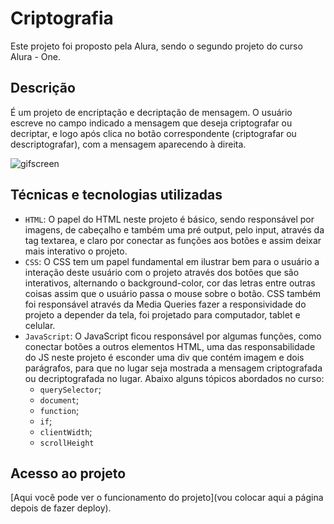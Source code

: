 # Criptografia
Este projeto foi proposto pela Alura, sendo o segundo projeto do curso Alura - One.
## Descrição
É um projeto de encriptação e decriptação de mensagem.
O usuário escreve no campo indicado a mensagem que deseja criptografar ou decriptar, e logo após clica no botão correspondente (criptografar ou descriptografar), com a mensagem aparecendo à direita.

![gifscreen](https://github.com/user-attachments/assets/646b0b8b-3331-43d8-8560-6ba91f8cd64c)

## Técnicas e tecnologias utilizadas

- `HTML`: O papel do HTML neste projeto é básico, sendo responsável por imagens, de cabeçalho e também uma pré output, pelo input, através da tag textarea, e claro por conectar as funções aos botões e assim deixar mais interativo o projeto.
- `CSS`: O CSS tem um papel fundamental em ilustrar bem para o usuário a interação deste usuário com o projeto através dos botões que são interativos, alternando o background-color, cor das letras entre outras coisas assim que o usuário passa o mouse sobre o botão. CSS também foi responsável através da Media Queries fazer a responsividade do projeto a depender da tela, foi projetado para computador, tablet e celular.
- `JavaScript`: O JavaScript ficou responsável por algumas funções, como conectar botões a outros elementos HTML, uma das responsabilidade do JS neste projeto é esconder uma div que contém imagem e dois parágrafos, para que no lugar seja mostrada a mensagem criptografada ou decriptografada no lugar. Abaixo alguns tópicos abordados no curso:
  - `querySelector`;
  - `document`;
  - `function`;
  - `if`;
  - `clientWidth`;
  - `scrollHeight`
 
## Acesso ao projeto
[Aqui você pode ver o funcionamento do projeto](vou colocar aqui a página depois de fazer deploy).

